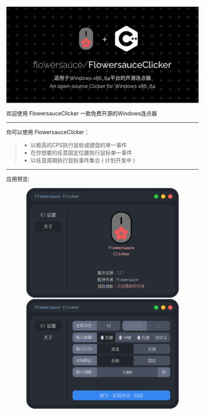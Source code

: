 <p align="center">
  <img src="assets/repository header image.png" alt="头图" style="width: 800px;">
</p>  

欢迎使用 FlowersauceClicker
一款免费开源的Windows连点器


------

你可以使用 FlowersauceClicker：

> * 以极高的CPS执行鼠标或键盘的单一事件
> * 在你想要的任意固定位置执行鼠标单一事件
> * 以任意周期执行鼠标事件集合 ( 计划开发中 )

------
应用预览:

<p align="center">
  <img src="assets/application preview A.png" alt="应用页面" style="width: 400px;"> 
  <img src="assets/application preview B.png" alt="关于页面" style="width: 400px;">
</p> 
